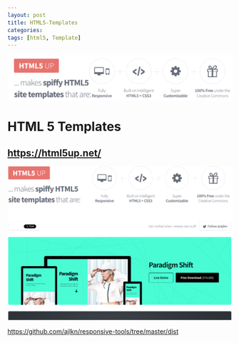 ```yaml
---
layout: post
title: HTML5-Templates
categories: 
tags: [html5, Template]
---
```

![](../pics/Pasted%20image%2020240603144858.png)

# HTML 5 Templates

## https://html5up.net/

![](../pics/2024-05-17-html5_image_1_20240517164020.png)

<https://github.com/ajlkn/responsive-tools/tree/master/dist>


